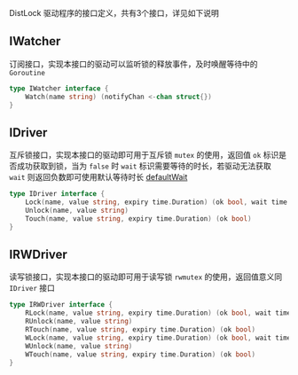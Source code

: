 DistLock 驱动程序的接口定义，共有3个接口，详见如下说明


## IWatcher

订阅接口，实现本接口的驱动可以监听锁的释放事件，及时唤醒等待中的 `Goroutine`

```go
type IWatcher interface {
	Watch(name string) (notifyChan <-chan struct{})
}
```


## IDriver

互斥锁接口，实现本接口的驱动即可用于互斥锁 `mutex` 的使用，返回值 `ok` 标识是否成功获取到锁，当为 `false` 时 `wait` 标识需要等待的时长，若驱动无法获取 `wait` 则返回负数即可使用默认等待时长 [defaultWait](https://github.com/go-locks/distlock/blob/master/mutex/options.go#L25)

```go
type IDriver interface {
	Lock(name, value string, expiry time.Duration) (ok bool, wait time.Duration)
	Unlock(name, value string)
	Touch(name, value string, expiry time.Duration) (ok bool)
}
```


## IRWDriver

读写锁接口，实现本接口的驱动即可用于读写锁 `rwmutex` 的使用，返回值意义同 `IDriver` 接口

```go
type IRWDriver interface {
	RLock(name, value string, expiry time.Duration) (ok bool, wait time.Duration)
	RUnlock(name, value string)
	RTouch(name, value string, expiry time.Duration) (ok bool)
	WLock(name, value string, expiry time.Duration) (ok bool, wait time.Duration)
	WUnlock(name, value string)
	WTouch(name, value string, expiry time.Duration) (ok bool)
}
```